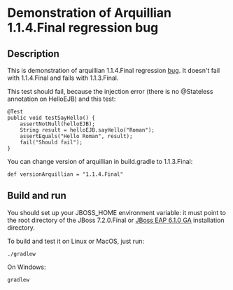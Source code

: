Demonstration of Arquillian 1.1.4.Final regression bug
======================================================

Description
-----------
This is demonstration of arquillian 1.1.4.Final regression [bug](https://issues.jboss.org/browse/ARQ-1758).
It doesn't fail with 1.1.4.Final and fails with 1.1.3.Final.

This test should fail, because the injection error (there is no @Stateless annotation on HelloEJB) and this test:

    @Test
    public void testSayHello() {
        assertNotNull(helloEJB);
        String result = helloEJB.sayHello("Roman");
        assertEquals("Hello Roman", result);
        fail("Should fail");
    }

You can change version of arquillian in build.gradle to 1.1.3.Final:

    def versionArquillian = "1.1.4.Final"

Build and run
-------------

You should set up your JBOSS_HOME environment variable: it must point to the root directory of the JBoss 7.2.0.Final or 
[JBoss EAP 6.1.0 GA](https://www.jboss.org/download-manager/content/origin/files/sha256/16/16ea1e0cef29e94c0d795bbc4b4c431dcb14c4d10831dce5ff48194ff4fb2aee/jboss-eap-6.1.0.zip) 
installation directory.

To build and test it on Linux or MacOS, just run:

    ./gradlew
On Windows:

    gradlew